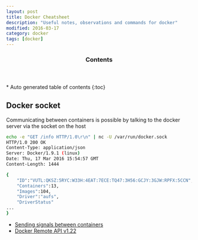 ```yaml
---
layout: post
title: Docker Cheatsheet
description: "Useful notes, observations and commands for docker"
modified: 2016-03-17
category: docker
tags: [docker]
---
```


<section id="table-of-contents" class="toc">
  <header>
    <h3>Contents</h3>
  </header>
<div id="drawer" markdown="1">
*  Auto generated table of contents
{:toc}
</div>
</section><!-- /#table-of-contents -->


## Docker socket

Communicating between containers is possible by talking to the docker server via the socket on the host

```bash
echo -e "GET /info HTTP/1.0\r\n" | nc -U /var/run/docker.sock
HTTP/1.0 200 OK
Content-Type: application/json
Server: Docker/1.9.1 (linux)
Date: Thu, 17 Mar 2016 15:54:57 GMT
Content-Length: 1444

{
    "ID":"VUTL:QKSZ:5RYC:W33H:4EAT:7ECE:TQ47:3H56:GCJY:3GJW:RPFX:5CCN",
    "Containers":13,
    "Images":104,
    "Driver":"aufs",
    "DriverStatus"
...
}
```

* [Sending signals between containers](http://blog.dixo.net/2015/02/sending-signals-from-one-docker-container-to-another/)
* [Docker Remote API v1.22](https://docs.docker.com/engine/reference/api/docker_remote_api_v1.22/)
